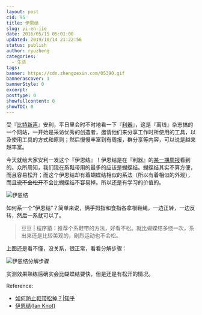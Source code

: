 ```yaml
---
layout: post
cid: 95
title: 伊恩结
slug: yi-en-jie
date: 2016/05/15 05:01:00
updated: 2019/10/14 21:22:56
status: publish
author: ryuzheng
categories: 
  - 生活
tags: 
banner: https://cdn.zhengzexin.com/05390.gif
bannerascover: 1
bannerStyle: 0
excerpt: 
posttype: 0
showfullcontent: 0
showTOC: 0
---
```



受『[比特新声](http://www.bitvoice.xyz/)』安利，平日里会时不时地看一下『[利器](http://liqi.io/)』，这是『离线』杂志搞的一个网站，一开始是采访优秀的创造者，邀请他们来分享工作时所使用的工具，以及使用工具的方式和原则；然后慢慢丰富到有周报，群分享等内容，可以说是越来越丰富。

今天就给大家安利一发这个『伊恩结』！伊恩结是在『利器』的[某一期周报](http://liqi.io/weekly002/)看到的。众所周知，我们现在系鞋带用的最多的应该是蝴蝶结。蝴蝶结其实不算方便，而且容易松开；而这个伊恩结却有着蝴蝶结相似的系法（所以有着相似的外观），而且~~说不会松开~~不会比蝴蝶结不容易掉。所以还是有学习的价值的。

![伊恩结](https://cdn.zhengzexin.com/05390.gif)

如何系一个“伊恩结”？简单来说，俩手拇指和食指各拿根鞋绳，一边正转，一边反转，然后一系就可以了。

>豆豆 | 程序猿：推荐个系鞋带的方法，好看不松。就比蝴蝶结多绕一次，系出来还是比较美观的，剧烈运动也不会松。

上图还是看不懂，没关系，很正常，看看分解步骤：

![伊恩结分解步骤](https://cdn.zhengzexin.com/20071126.IanKnot.png)

实测效果熟练后确实会比蝴蝶结要快，但是还是有松开的情况。

Reference:

 - [如何防止鞋带松掉？|知乎](https://www.zhihu.com/question/20093377#answer-700224)
 - [伊恩结(Ian Knot)](http://www.amio.cn/blog/2007/11/how-to-tie-an-ian-knot/)